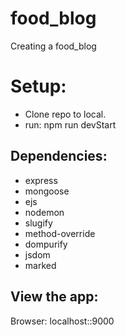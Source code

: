 # food_blog

Creating a food_blog

# Setup:

- Clone repo to local.
- run: npm run devStart

## Dependencies:

- express
- mongoose
- ejs
- nodemon
- slugify
- method-override
- dompurify
- jsdom
- marked

## View the app:

Browser: localhost::9000
